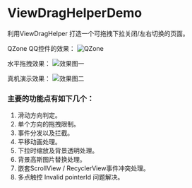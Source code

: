 # ViewDragHelperDemo
利用ViewDragHelper 打造一个可拖拽下拉关闭/左右切换的页面。

QZone QQ控件的效果：
![QZone](https://github.com/xiaosong520/ViewDragHelperDemo/blob/master/Gif/QZone.gif)

水平拖拽效果：
![效果图一](https://github.com/xiaosong520/ViewDragHelperDemo/blob/master/Gif/dragview_horizontal.gif)

真机演示效果：
![效果图二](https://github.com/xiaosong520/ViewDragHelperDemo/blob/master/Gif/dragview_vertical.gif)

### 主要的功能点有如下几个：
1. 滑动方向判定。
2. 单个方向的拖拽限制。
3. 事件分发以及拦截。
4. 平移动画处理。
5. 下拉时缩放及背景透明处理。
6. 背景高斯图片替换处理。
7. 嵌套ScrollView / RecyclerView事件冲突处理。
8. 多点触控 Invalid pointerId 问题解决。
